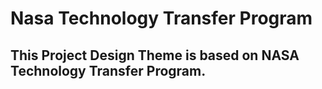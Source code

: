 # Nasa Technology Transfer Program

## This Project Design Theme is based on NASA Technology Transfer Program.
